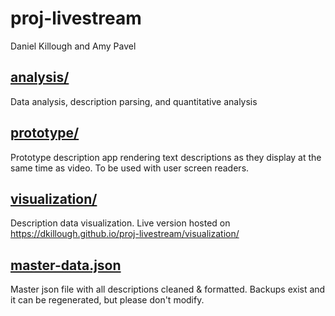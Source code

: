 # proj-livestream
Daniel Killough and Amy Pavel

## [analysis/](./analysis)
Data analysis, description parsing, and quantitative analysis

## [prototype/](./prototype)
Prototype description app rendering text descriptions as they display at the same time as video. To be used with user screen readers. 

## [visualization/](./visualization)
Description data visualization. Live version hosted on https://dkillough.github.io/proj-livestream/visualization/ 

## [master-data.json](./master-data.json)
Master json file with all descriptions cleaned & formatted. Backups exist and it can be regenerated, but please don't modify.